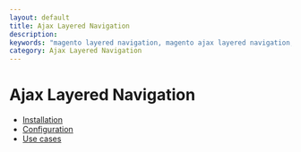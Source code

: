 ```yaml
---
layout: default
title: Ajax Layered Navigation
description:
keywords: "magento layered navigation, magento ajax layered navigation, magento improved navigation, magento extension, magento module"
category: Ajax Layered Navigation
---
```


# Ajax Layered Navigation

- [Installation](installation/)
- [Configuration](configuration/)
- [Use cases](use-cases/)
